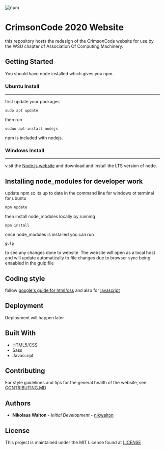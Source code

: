 ![npm](https://img.shields.io/npm/v/npm?style=flat-square)
# CrimsonCode 2020 Website
this repository hosts the redesign of the CrimsonCode website for use by the WSU chapter of Association Of Computing Machinery.
## Getting Started
You should have node installed which gives you npm. 
### Ubuntu Install
---
first update your packages
```
sudo apt update
```
then run
```
suduo apt-install nodejs
```
npm is included with nodejs.
### Windows Install
---
visit the [Node.js website](https://nodejs.org/en/) and download and install the LTS version of node.
## Installing node_modules for developer work
update npm so its up to date in the command line for windows ot terminal for ubuntu
```
npm update
```
then install node_modules locally by running
```
npm install
```
once node_modules is installed you can run
```
gulp
```
to see any changes done to website. The website will open as a local host and will update automatically to file changes due to browser sync being enaabled in the gulp file
## Coding style
follow [google's guide for html/css](https://google.github.io/styleguide/htmlcssguide.html#CSS) and also for [javascript](https://google.github.io/styleguide/jsguide.html)
## Deployment
Deployment will happen later
## Built With
* HTML5/CSS
* Sass
* Javascript
## Contributing
For style guidelines and tips for the general health of the website, see [CONTRIBUTING.MD](CONTRIBUTING.MD)
## Authors
* **Nikolaus Walton** - *Initial Development* - [nikwalton](https://github.com/nikwalton)
## License
This project is maintained under the MIT License found at [LICENSE](LICENSE)
